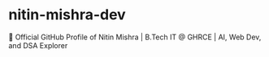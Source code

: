 # nitin-mishra-dev
🚀 Official GitHub Profile of Nitin Mishra | B.Tech IT @ GHRCE | AI, Web Dev, and DSA Explorer
